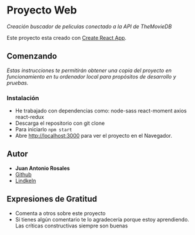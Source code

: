 # Proyecto Web

_Creación buscador de peliculas conectado a la API de TheMovieDB_

Este proyecto esta creado con [Create React App](https://github.com/facebook/create-react-app).

## Comenzando

_Estas instrucciones te permitirán obtener una copia del proyecto en funcionamiento en tu ordenador local para propósitos de desarrollo y pruebas._

### Instalación

- He trabajado con dependencias como:
  node-sass
  react-moment
  axios
  react-redux
- Descarga el repositorio con git clone
- Para iniciarlo `npm start`
- Abre [http://localhost:3000](http://localhost:3000) para ver el proyecto en el Navegador.

## Autor

- **Juan Antonio Rosales**
- [Github](https://github.com/juanrosalesperez)
- [LindkeIn](https://www.linkedin.com/in/juan-antonio-rosales-perez/)

## Expresiones de Gratitud

- Comenta a otros sobre este proyecto
- Si tienes algún comentario te lo agradecería porque estoy aprendiendo. Las críticas constructivas siempre son buenas
